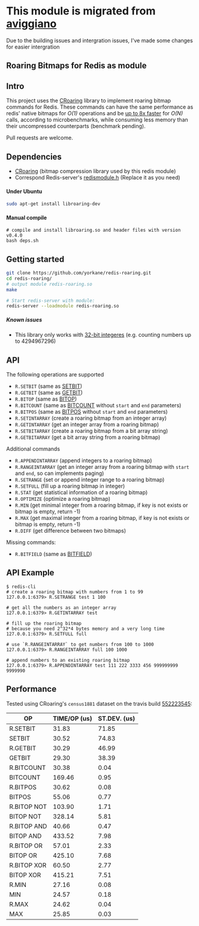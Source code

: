 # This module is migrated from [aviggiano](https://github.com/aviggiano/redis-roaring)

Due to the building issues and intergration issues, I've made some changes for easier intergration

## Roaring Bitmaps for Redis as module


## Intro

This project uses the [CRoaring](https://github.com/RoaringBitmap/CRoaring) library to implement roaring bitmap commands for Redis.
These commands can have the same performance as redis' native bitmaps for *O(1)* operations and be [up to 8x faster](#performance) for *O(N)*
calls, according to microbenchmarks, while consuming less memory than their uncompressed counterparts (benchmark pending).

Pull requests are welcome.


## Dependencies
- [CRoaring](https://github.com/RoaringBitmap/CRoaring/releases) (bitmap compression library used by this redis module) 
- Correspond Redis-server's [redismodule.h](https://github.com/RedisLabsModules/RedisModulesSDK/blob/master/redismodule.h) (Replace it as you need)

#### Under Ubuntu
```sh
sudo apt-get install libroaring-dev
```
#### Manual compile
```
# compile and install libroaring.so and header files with version v0.4.0
bash deps.sh
```

## Getting started

```sh
git clone https://github.com/yorkane/redis-roaring.git
cd redis-roaring/
# output module redis-roaring.so
make

# Start redis-server with module:
redis-server --loadmodule redis-roaring.so
```
##### Known issues

- This library only works with [32-bit integeres](https://github.com/RoaringBitmap/CRoaring/issues/1) (e.g. counting numbers up to 4294967296)


## API

The following operations are supported

- `R.SETBIT` (same as [SETBIT](https://redis.io/commands/setbit))
- `R.GETBIT` (same as [GETBIT](https://redis.io/commands/getbit))
- `R.BITOP` (same as [BITOP](https://redis.io/commands/bitop))
- `R.BITCOUNT` (same as [BITCOUNT](https://redis.io/commands/bitcount) without `start` and `end` parameters)
- `R.BITPOS` (same as [BITPOS](https://redis.io/commands/bitpos) without `start` and `end` parameters)
- `R.SETINTARRAY` (create a roaring bitmap from an integer array)
- `R.GETINTARRAY` (get an integer array from a roaring bitmap)
- `R.SETBITARRAY` (create a roaring bitmap from a bit array string)
- `R.GETBITARRAY` (get a bit array string from a roaring bitmap)

Additional commands

- `R.APPENDINTARRAY` (append integers to a roaring bitmap)
- `R.RANGEINTARRAY` (get an integer array from a roaring bitmap with `start` and `end`, so can implements paging)
- `R.SETRANGE` (set or append integer range to a roaring bitmap)
- `R.SETFULL` (fill up a roaring bitmap in integer)
- `R.STAT` (get statistical information of a roaring bitmap)
- `R.OPTIMIZE` (optimize a roaring bitmap)
- `R.MIN` (get minimal integer from a roaring bitmap, if key is not exists or bitmap is empty, return -1)
- `R.MAX` (get maximal integer from a roaring bitmap, if key is not exists or bitmap is empty, return -1)
- `R.DIFF` (get difference between two bitmaps)

Missing commands:

- `R.BITFIELD` (same as [BITFIELD](https://redis.io/commands/bitfield))

## API Example
```
$ redis-cli
# create a roaring bitmap with numbers from 1 to 99
127.0.0.1:6379> R.SETRANGE test 1 100

# get all the numbers as an integer array
127.0.0.1:6379> R.GETINTARRAY test

# fill up the roaring bitmap 
# because you need 2^32*4 bytes memory and a very long time
127.0.0.1:6379> R.SETFULL full

# use `R.RANGEINTARRAY` to get numbers from 100 to 1000 
127.0.0.1:6379> R.RANGEINTARRAY full 100 1000

# append numbers to an existing roaring bitmap
127.0.0.1:6379> R.APPENDINTARRAY test 111 222 3333 456 999999999 9999990
```

## Performance

Tested using CRoaring's `census1881` dataset on the travis build [552223545](https://travis-ci.org/aviggiano/redis-roaring/builds/552223545):

|           OP | TIME/OP (us) | ST.DEV. (us) |
| ------------ | ------------ | ------------ |
|     R.SETBIT |        31.83 |        71.85 |
|       SETBIT |        30.52 |        74.83 |
|     R.GETBIT |        30.29 |        46.99 |
|       GETBIT |        29.30 |        38.39 |
|   R.BITCOUNT |        30.38 |         0.04 |
|     BITCOUNT |       169.46 |         0.95 |
|     R.BITPOS |        30.62 |         0.08 |
|       BITPOS |        55.06 |         0.77 |
|  R.BITOP NOT |       103.90 |         1.71 |
|    BITOP NOT |       328.14 |         5.81 |
|  R.BITOP AND |        40.66 |         0.47 |
|    BITOP AND |       433.52 |         7.98 |
|   R.BITOP OR |        57.01 |         2.33 |
|     BITOP OR |       425.10 |         7.68 |
|  R.BITOP XOR |        60.50 |         2.77 |
|    BITOP XOR |       415.21 |         7.51 |
|        R.MIN |        27.16 |         0.08 |
|          MIN |        24.57 |         0.18 |
|        R.MAX |        24.62 |         0.04 |
|          MAX |        25.85 |         0.03 |
